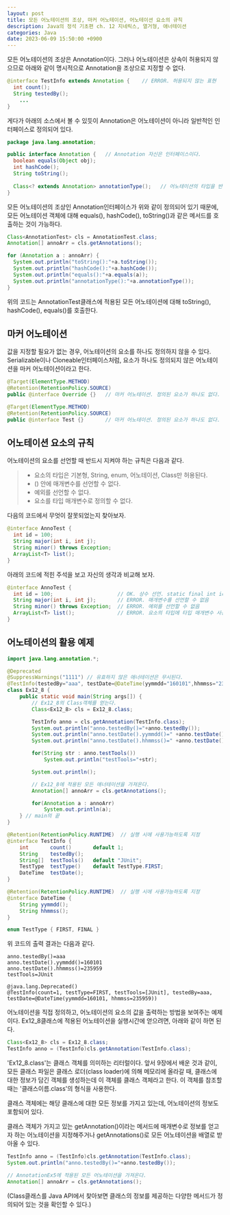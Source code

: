 ```yaml
---
layout: post
title: 모든 어노테이션의 조상, 마커 어노테이션, 어노테이션 요소의 규칙
description: Java의 정석 기초편 ch. 12 지네릭스, 열거형, 애너테이션
categories: Java
date: 2023-06-09 15:50:00 +0900
---
```

모든 어노테이션의 조상은 Annotation이다. 그러나 어노테이션은 상속이 허용되지 않으므로 아래와 같이 명시적으로 Annotation을 조상으로 지정할 수 없다.

```java
@interface TestInfo extends Annotation {    // ERROR. 허용되지 않는 표현
  int count();
  String testedBy();
    ...
}
```

게다가 아래의 소스에서 볼 수 있듯이 Annotation은 어노테이션이 아니라 일반적인 인터페이스로 정의되어 있다.

```java
package java.lang.annotation;

public interface Annotation {   // Annotation 자신은 인터페이스이다.
  boolean equals(Object obj);
  int hashCode();
  String toString();
  
  Class<? extends Annotation> annotationType();   // 어노테이션의 타입을 반환
}
```

모든 어노테이션의 조상인 Annotation인터페이스가 위와 같이 정의되어 있기 때문에, 모든 어노테이션 객체에 대해 equals(), hashCode(), toString()과 같은 메서드를 호출하는 것이 가능하다.

```java
Class<AnnotationTest> cls = AnnotationTest.class;
Annotation[] annoArr = cls.getAnnotations();

for (Annotation a : annoArr) {
  System.out.println("toString():"+a.toString());
  System.out.println("hashCode():"+a.hashCode());
  System.out.println("equals():"+a.equals(a));
  System.out.println("annotationType():"+a.annotationType());
}
```

위의 코드는 AnnotationTest클래스에 적용된 모든 어노테이션에 대해 toString(), hashCode(), equals()를 호출한다.


## 마커 어노테이션

값을 지정할 필요가 없는 경우, 어노테이션의 요소를 하나도 정의하지 않을 수 있다. Serializable이나 Cloneable인터페이스처럼, 요소가 하나도 정의되지 않은 어노테이션을 마커 어노테이션이라고 한다.

```java
@Target(ElementType.METHOD)
@Retention(RetentionPolicy.SOURCE)
public @interface Override {}   // 마커 어노테이션. 정의된 요소가 하나도 없다.

@Target(ElementType.METHOD)
@Retention(RetentionPolicy.SOURCE)
public @interface Test {}       // 마커 어노테이션. 정의된 요소가 하나도 없다.
```


## 어노테이션 요소의 규칙

어노테이션의 요소를 선언할 때 반드시 지켜야 하는 규칙은 다음과 같다.

> - 요소의 타입은 기본형, String, enum, 어노테이션, Class만 허용된다.
> - () 안에 매개변수를 선언할 수 없다.
> - 예외를 선언할 수 없다.
> - 요소를 타입 매개변수로 정의할 수 없다.

다음의 코드에서 무엇이 잘못되었는지 찾아보자.

```java
@interface AnnoTest {
  int id = 100;
  String major(int i, int j);
  String minor() throws Exception;
  ArrayList<T> list();
}
```

아래의 코드에 적힌 주석을 보고 자신의 생각과 비교해 보자.

```java
@interface AnnoTest {
  int id = 100;                     // OK. 상수 선언. static final int id = 100;
  String major(int i, int j);       // ERROR. 매개변수를 선언할 수 없음
  String minor() throws Exception;  // ERROR. 예외를 선언할 수 없음
  ArrayList<T> list();              // ERROR. 요소의 타입에 타입 매개변수 사용 불가
}
```


## 어노테이션의 활용 예제

```java
import java.lang.annotation.*;

@Deprecated
@SuppressWarnings("1111") // 유효하지 않은 애너테이션은 무시된다.
@TestInfo(testedBy="aaa", testDate=@DateTime(yymmdd="160101",hhmmss="235959"))
class Ex12_8 {
	public static void main(String args[]) {
		// Ex12_8의 Class객체를 얻는다.
		Class<Ex12_8> cls = Ex12_8.class;

		TestInfo anno = cls.getAnnotation(TestInfo.class);
		System.out.println("anno.testedBy()="+anno.testedBy());
		System.out.println("anno.testDate().yymmdd()=" +anno.testDate().yymmdd());
		System.out.println("anno.testDate().hhmmss()=" +anno.testDate().hhmmss());

		for(String str : anno.testTools())
			System.out.println("testTools="+str);

		System.out.println();

		// Ex12_8에 적용된 모든 애너테이션을 가져온다.
		Annotation[] annoArr = cls.getAnnotations();

		for(Annotation a : annoArr)
			System.out.println(a);
	} // main의 끝
}

@Retention(RetentionPolicy.RUNTIME)  // 실행 시에 사용가능하도록 지정 
@interface TestInfo {
	int       count()	  	default 1;
	String    testedBy();
	String[]  testTools() 	default "JUnit";
	TestType  testType()    default TestType.FIRST;
	DateTime  testDate();
}

@Retention(RetentionPolicy.RUNTIME)  // 실행 시에 사용가능하도록 지정
@interface DateTime {
	String yymmdd();
	String hhmmss();
}

enum TestType { FIRST, FINAL }
```

위 코드의 출력 결과는 다음과 같다.

```
anno.testedBy()=aaa
anno.testDate().yymmdd()=160101
anno.testDate().hhmmss()=235959
testTools=JUnit

@java.lang.Deprecated()
@TestInfo(count=1, testType=FIRST, testTools=[JUnit], testedBy=aaa, testDate=@DateTime(yymmdd=160101, hhmmss=235959))
```

어노테이션을 직접 정의하고, 어노테이션의 요소의 값을 출력하는 방법을 보여주는 예제이다. Ex12_8클래스에 적용된 어노테이션을 실행시간에 얻으려면, 아래와 같이 하면 된다.

```java
Class<Ex12_8> cls = Ex12_8.class;
TestInfo anno = (TestInfo)cls.getAnnotation(TestInfo.class);
```

'Ex12_8.class'는 클래스 객체를 의미하는 리터럴이다. 앞서 9장에서 배운 것과 같이, 모든 클래스 파일은 클래스 로더(class loader)에 의해 메모리에 올라갈 때, 클래스에 대한 정보가 담긴 객체를 생성하는데 이 객체를 클래스 객체라고 한다. 이 객체를 참조할 때는 '클래스이름.class'의 형식을 사용한다. 

클래스 객체에는 해당 클래스에 대한 모든 정보를 가지고 있는데, 어노테이션의 정보도 포함되어 있다.

클래스 객체가 가지고 있는 getAnnotation()이라는 메서드에 매개변수로 정보를 얻고자 하는 어노테이션을 지정해주거나 getAnnotations()로 모든 어노테이션을 배열로 받아올 수 있다.

```java
TestInfo anno = (TestInfo)cls.getAnnotation(TestInfo.class);
System.out.println("anno.testedBy()="+anno.testedBy());

// AnnotationEx5에 적용된 모든 어노테이션을 가져온다.
Annotation[] annoArr = cls.getAnnotations();
```

(Class클래스를 Java API에서 찾아보면 클래스의 정보를 제공하는 다양한 메서드가 정의되어 있는 것을 확인할 수 있다.)
